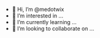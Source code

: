 - 👋 Hi, I’m @medotwix
- 👀 I’m interested in ...
- 🌱 I’m currently learning ...
- 💞️ I’m looking to collaborate on ...

<!--- its a key Generator using python For the purpose of education and entertainment
 installation : 
 pkg update 
 pkg install python 
 git clone https://github.com/medotwix/medotwix
 cd medotwix
 python Medo7x.py
   ,..--->
